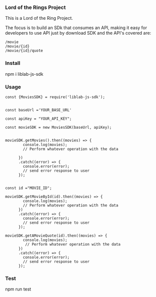 ### Lord of the Rings Project

This is a Lord of the Ring Project.

The focus is to build an SDk that consumes an API, making it easy for developers to use API just by download SDK and the API's covered are:
```
/movie
/movie/{id}
/movie/{id}/quote
```
### Install
npm i liblab-js-sdk

### Usage
```
const {MoviesSDK} = require('liblab-js-sdk');


const baseUrl ='YOUR_BASE_URL'

const apiKey = "YOUR_API_KEY";

const movieSDK = new MoviesSDK(baseUrl, apiKey);


movieSDK.getMovies().then((movies) => {
        console.log(movies);
        // Perform whatever operation with the data

      })
      .catch((error) => {
        console.error(error);
        // send error response to user
      });


const id ="MOVIE_ID"; 

movieSDK.getMovieById(id).then((movies) => {
        console.log(movies);
        // Perform whatever operation with the data
      })
      .catch((error) => {
        console.error(error);
        // send error response to user
      });
    
movieSDK.getAMovieQuote(id).then((movies) => {
        console.log(movies);
         // Perform whatever operation with the data
      })
      .catch((error) => {
        console.error(error);
        // send error response to user
      });

```
    
   

### Test
npm run test



